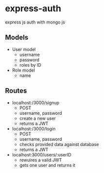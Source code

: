 # express-auth
express js auth with mongo js


## Models
- User model
    - username
    - password
    - roles by ID
- Role model
    - name

## Routes
- localhost:/3000/signup
    - POST
    - username, password
    - create a new user
    - returns a JWT
- localhost:/3000/login
    - POST
    - username, password
    - checks provided data against database
    - returns a JWT
- localhost:3000/users/:userID
    - rewuires a valid JWT
    - gets one user and returns it

